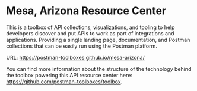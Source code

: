 # Mesa, Arizona Resource Center
This is a toolbox of API collections, visualizations, and tooling to help developers discover and put APIs to work as part of integrations and applications. Providing a single landing page, documentation, and Postman collections that can be easily run using the Postman platform.

URL: https://postman-toolboxes.github.io/mesa-arizona/

You can find more information about the structure of the technology behind the toolbox powering this API resource center here: https://github.com/postman-toolboxes/toolbox.
